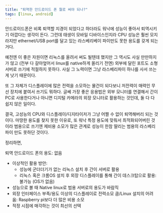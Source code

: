 ```yaml
---
title: "퇴역한 안드로이드 폰 뭘로 써야 되나?"
tags: [linux, android]
---
```


안드로이드폰은 비록 퇴역할 지경이 되었다고 하더라도 워낙에 성능이 좋아서 퇴역시키기 아깝다는 생각이 든다. 그런데 태생이 모바일 디바이스인지라 CPU 성능은 훨씬 모지라지만 ethernet/USB port를 달고 있는 라스베리베이 파이만도 못한 용도를 갖게 되는 거다. 

예전엔 이 좋은 자원이면 리눅스를 올려서 써도 될텐데 했지만 그 역시도 사실 만만하지가 않고 (전부 다 갈아엎어서 linux를 native하게 올리기 전엔) 외부에 달린 포트도 소형 서버로 쓰기에 적절하지 못하다. 사실 그 노력이면 그냥 라스베리파이 하나를 사서 쓰는게 낫기 때문이다.

또 그 자체가 디스플레이에 많은 전력을 소모하는 물건이 되다보니 저전력이 매력인 무선 장치에 붙여서 쓰기도 뭐하다. 글쎄 가장 좋은 응용법은 외부 모니터를 연결해서 간이 PC로 사용한다거나 아니면 디지털 카메라의 외장 모니터로 활용하는 것인데, 둘 다 다 쉽지 않은 일이다. 

결국, 고성능의 CPU와 디스플레이/디지타이저가 그냥 어쩔 수 없이 퇴역해버리 되는 것이다. 마땅한 용도를 찾지 못한 이유로, 또 워낙 특정 용도에 맞춰서 최적화되어버린 것이라 범용으로 쓰기엔 제비용 소모가 많은 관계로 성능이 한참 딸리는 범용의 라스베리파이 만도 못하단 것이다. 

정리하면,

퇴역 안드로이드 폰의 용도: 없음
- 이상적인 활용 방안:
  - 성능에 군더더기가 없는 리눅스 설치 후 간이 서버로 활용
  - 리눅스 혹은 크롬OS 설치 후 외장 디스플레이를 통해 간이 데스크탑으로 활용: 불가능 (OS가 없음)
- 성능으로 볼 때 Native linux로 범용 서버로의 용도가 바람직
- 외장 인터페이스 부족/용도 이상의 디스플레이로 전력소모 큼/Linux 설치의 어려움: Raspberry pi보다 더 많은 비용 소모
- 적정 시점에 매각하는 것이 최선의 선택
